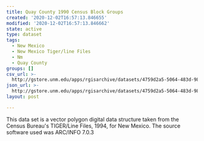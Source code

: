```yaml
---
title: Quay County 1990 Census Block Groups
created: '2020-12-02T16:57:13.846655'
modified: '2020-12-02T16:57:13.846662'
state: active
type: dataset
tags:
  - New Mexico
  - New Mexico Tiger/line Files
  - Nm
  - Quay County
groups: []
csv_url: >-
  http://gstore.unm.edu/apps/rgisarchive/datasets/4759d2a5-5064-483d-98d6-35b47e611a89/tlf437shp.derived.csv
json_url: >-
  http://gstore.unm.edu/apps/rgisarchive/datasets/4759d2a5-5064-483d-98d6-35b47e611a89/tlf437shp.derived.json
layout: post

---
```

This data set is a vector polygon digital data structure taken from the Census
				Bureau's TIGER/Line Files, 1994, for New Mexico. The source software used was
				ARC/INFO 7.0.3
